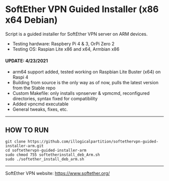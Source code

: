 # SoftEther VPN Guided Installer (x86 x64 Debian)
Script is a guided installer for SoftEther VPN server on ARM devices.
- Testing hardware: Raspbery Pi 4 & 3, OrPi Zero 2
- Testing OS: Raspian Lite x86 and x64, Armbian x86
  
#### UPDATE: 4/23/2021
- arm64 support added, tested working on Raspbian Lite Buster (x64) on Raspi 4
- Building from source is the only way as of now, pulls the latest version from the Stable repo
- Custom Makefile: only installs vpnserver & vpmcmd, reconfigured directories, syntax fixed for compatibility
- Added vpncmd executable 
- General tweaks, fixes, etc.

---

## HOW TO RUN

```
git clone https://github.com/illogicalpartition/softethervpn-guided-installer-arm.git  
cd softethervpn-guided-installer-arm  
sudo chmod 755 softetherinstall_deb_Arm.sh  
sudo ./softether_install_deb_arm.sh  
```

---


SoftEther VPN website: https://www.softether.org/